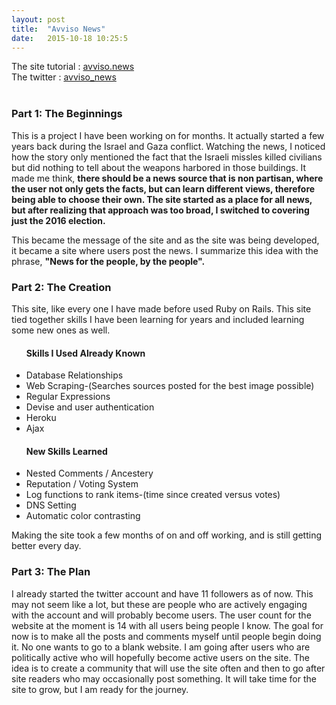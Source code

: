 ```yaml
---
layout: post
title:  "Avviso News"
date:   2015-10-18 10:25:5
---
```

The site tutorial : [avviso.news] <br>
The twitter : [avviso_news] <br>
<br>
<h3>Part 1: The Beginnings </h3>
This is a project I have been working on for months. It actually started a few years back during the Israel and Gaza conflict. Watching the news, I noticed how the story only mentioned the fact that the Israeli missles killed civilians but did nothing to tell about the weapons harbored in those buildings. It made me think, <b>there should be a news source that is non partisan, where the user not only gets the facts, but can learn different views, therefore being able to choose their own. The site started as a place for all news, but after realizing that approach was too broad, I switched to covering just the 2016 election.</b>

This became the message of the site and as the site was being developed, it became a site where users post the news. I summarize this idea with the phrase, <b>"News for the people, by the people".</b>
<h3>Part 2: The Creation</h3>
This site, like every one I have made before used Ruby on Rails. This site tied together skills I have been learning for years and included learning some new ones as well. 
<ul><h4>Skills I Used Already Known</h4>
	<li>Database Relationships</li>
	<li>Web Scraping-(Searches sources posted for the best image possible)</li>
	<li>Regular Expressions</li>
	<li>Devise and user authentication</li>
	<li>Heroku</li>
	<li>Ajax</li>
</ul>
<ul><h4>New Skills Learned</h4>
	<li>Nested Comments / Ancestery</li>
	<li>Reputation / Voting System</li>
	<li>Log functions to rank items-(time since created versus votes)</li>
	<li>DNS Setting</li>
	<li>Automatic color contrasting</li>
</ul>
Making the site took a few months of on and off working, and is still getting better every day.
<h3>Part 3: The Plan</h3>
I already started the twitter account and have 11 followers as of now. This may not seem like a lot, but these are people who are actively engaging with the account and will probably become users. The user count for the website at the moment is 14 with all users being people I know.
The goal for now is to make all the posts and comments myself until people begin doing it. No one wants to go to a blank website. I am going after users who are politically active who will hopefully become active users on the site. The idea is to create a community that will use the site often and then to go after site readers who may occasionally post something. It will take time for the site to grow, but I am ready for the journey.





[avviso.news]: http://www.avviso.news/tutorial
[avviso_news]: http://twitter.com/avviso_news



